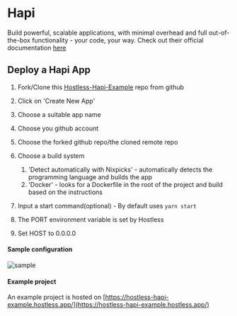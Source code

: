 # Hapi

Build powerful, scalable applications, with minimal overhead and full out-of-the-box functionality - your code, your way. Check out their official documentation [here](https://hapi.dev/tutorials/?lang=en_US)

## Deploy a Hapi App

1. Fork/Clone this [Hostless-Hapi-Example](https://github.com/Hostless-Examples/Hostless-Hapi-Example) repo from github
2. Click on 'Create New App'
3. Choose a suitable app name
4. Choose you github account
5. Choose the forked github repo/the cloned remote repo
6. Choose a build system

    1. 'Detect automatically with Nixpicks' - automatically detects the programming language and builds the app
    2. 'Docker' - looks for a Dockerfile in the root of the project and build based on the instructions

7. Input a start command(optional) - By default uses ``yarn start``
8. The PORT environment variable is set by Hostless 
9. Set HOST to 0.0.0.0

#### Sample configuration
![sample](https://res.cloudinary.com/do58rrxug/image/upload/v1713954341/Screenshot_2024-04-24_at_11.25.02_ljtwjp.png)

#### Example project
An example project is hosted on [https://hostless-hapi-example.hostless.app/](https://hostless-hapi-example.hostless.app/)
